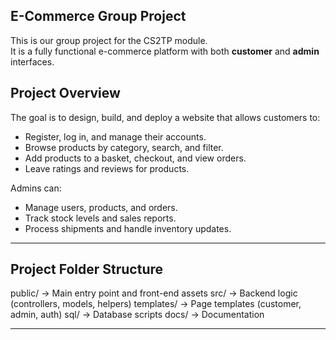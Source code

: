 ## E-Commerce Group Project

This is our group project for the CS2TP module.  
It is a fully functional e-commerce platform with both **customer** and **admin** interfaces.

##  Project Overview

The goal is to design, build, and deploy a website that allows customers to:
- Register, log in, and manage their accounts.
- Browse products by category, search, and filter.
- Add products to a basket, checkout, and view orders.
- Leave ratings and reviews for products.

Admins can:
- Manage users, products, and orders.
- Track stock levels and sales reports.
- Process shipments and handle inventory updates.

---

##  Project Folder Structure

public/ → Main entry point and front-end assets
src/ → Backend logic (controllers, models, helpers)
templates/ → Page templates (customer, admin, auth)
sql/ → Database scripts
docs/ → Documentation


---
